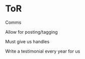 # ToR









Comms

Allow for posting/tagging

Must give us handles

Write a testimonial every year for us









